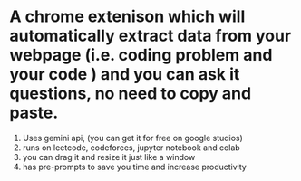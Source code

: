 # A chrome extenison which will automatically extract data from your webpage (i.e. coding problem and your code ) and you can ask it questions, no need to copy and paste. 

1) Uses gemini api, (you can get it for free on google studios)
2) runs on leetcode, codeforces, jupyter notebook and colab
3) you can drag it and resize it just like a window
4) has pre-prompts to save you time and increase productivity
